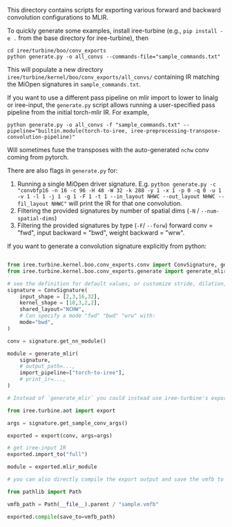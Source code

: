 This directory contains scripts for exporting various forward and backward convolution configurations to MLIR.

To quickly generate some examples, install iree-turbine (e.g., `pip install -e .` from the base directory for iree-turbine), then

```
cd iree/turbine/boo/conv_exports
python generate.py -o all_convs --commands-file="sample_commands.txt"
```

This will populate a new directory `iree/turbine/kernel/boo/conv_exports/all_convs/` containing IR matching the MiOpen signatures in `sample_commands.txt`.

If you want to use a different pass pipeline on mlir import to lower to linalg or iree-input, the `generate.py` script allows running a user-specified pass pipeline from the initial torch-mlir IR. For example,

```
python generate.py -o all_convs -f "sample_commands.txt" --pipeline="builtin.module(torch-to-iree, iree-preprocessing-transpose-convolution-pipeline)"
```

Will sometimes fuse the transposes with the auto-generated `nchw` conv coming from pytorch.

There are also flags in `generate.py` for:

1. Running a single MiOpen driver signature. E.g.  `python generate.py -c "convbfp16 -n 16 -c 96 -H 48 -W 32 -k 288 -y 1 -x 1 -p 0 -q 0 -u 1 -v 1 -l 1 -j 1 -g 1 -F 1 -t 1 --in_layout NHWC --out_layout NHWC --fil_layout NHWC"` will print the IR for that one convolution.
2. Filtering the provided signatures by number of spatial dims (`-N` / `--num-spatial-dims`)
3. Filtering the provided signatures by type (`-F`/ `--forw`) forward conv = "fwd", input backward = "bwd", weight backward = "wrw".

If you want to generate a convolution signature explicitly from python:

```python

from iree.turbine.kernel.boo.conv_exports.conv import ConvSignature, get_nn_module
from iree.turbine.kernel.boo.conv_exports.generate import generate_mlir

# see the definition for default values, or customize stride, dilation, padding, groups, etc.
signature = ConvSignature(
    input_shape = [2,3,16,32],
    kernel_shape = [10,3,2,2],
    shared_layout="NCHW",
    # Can specify a mode "fwd" "bwd" "wrw" with:
    mode="bwd",
)

conv = signature.get_nn_module()

module = generate_mlir(
    signature,
    # output_path=...,
    import_pipeline=["torch-to-iree"],
    # print_ir=...,
)

# Instead of `generate_mlir` you could instead use iree-turbine's exporter:

from iree.turbine.aot import export

args = signature.get_sample_conv_args()

exported = export(conv, args=args)

# get iree-input IR
exported.import_to("full")

module = exported.mlir_module

# you can also directly compile the export output and save the vmfb to a file:

from pathlib import Path

vmfb_path = Path(__file__).parent / "sample.vmfb"

exported.compile(save_to=vmfb_path)

```
